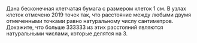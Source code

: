 Дана бесконечная клетчатая бумага с размером клеток $1$ см. В узлах клеток отмечено $2019$ точек так, что расстояние между любыми двумя отмеченными точками  равно натуральному числу сантиметров. Докажите, что больше $333333$ из этих расстояний являются натуральными числами, которые делятся на $3$.